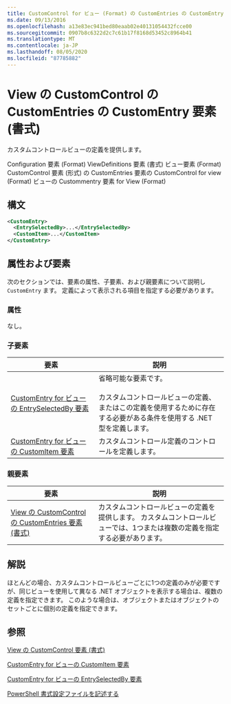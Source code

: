```yaml
---
title: CustomControl for ビュー (Format) の CustomEntries の CustomEntry 要素Microsoft Docs
ms.date: 09/13/2016
ms.openlocfilehash: a13e83ec941bed80eaab02e40131054432fcce00
ms.sourcegitcommit: 0907b8c6322d2c7c61b17f8168d53452c8964b41
ms.translationtype: MT
ms.contentlocale: ja-JP
ms.lasthandoff: 08/05/2020
ms.locfileid: "87785882"
---
```

# <a name="customentry-element-for-customentries-for-customcontrol-for-view-format"></a>View の CustomControl の CustomEntries の CustomEntry 要素 (書式)

カスタムコントロールビューの定義を提供します。

Configuration 要素 (Format) ViewDefinitions 要素 (書式) ビュー要素 (Format) CustomControl 要素 (形式) の CustomEntries 要素の CustomControl for view (Format) ビューの Custommentry 要素 for View (Format)

## <a name="syntax"></a>構文

```xml
<CustomEntry>
  <EntrySelectedBy>...</EntrySelectedBy>
  <CustomItem>...</CustomItem>
</CustomEntry>
```

## <a name="attributes-and-elements"></a>属性および要素

次のセクションでは、要素の属性、子要素、および親要素について説明し `CustomEntry` ます。 定義によって表示される項目を指定する必要があります。

### <a name="attributes"></a>属性

なし。

### <a name="child-elements"></a>子要素

|要素|説明|
|-------------|-----------------|
|[CustomEntry for ビューの EntrySelectedBy 要素](./entryselectedby-element-for-customentry-for-customcontrol-for-view-format.md)|省略可能な要素です。<br /><br /> カスタムコントロールビューの定義、またはこの定義を使用するために存在する必要がある条件を使用する .NET 型を定義します。|
|[CustomEntry for ビューの CustomItem 要素](./customitem-element-for-customentry-for-customcontrol-for-view-format.md)|カスタムコントロール定義のコントロールを定義します。|

### <a name="parent-elements"></a>親要素

|要素|説明|
|-------------|-----------------|
|[View の CustomControl の CustomEntries 要素 (書式)](./customentries-element-for-customcontrol-for-view-format.md)|カスタムコントロールビューの定義を提供します。 カスタムコントロールビューでは、1つまたは複数の定義を指定する必要があります。|

## <a name="remarks"></a>解説

ほとんどの場合、カスタムコントロールビューごとに1つの定義のみが必要ですが、同じビューを使用して異なる .NET オブジェクトを表示する場合は、複数の定義を指定できます。 このような場合は、オブジェクトまたはオブジェクトのセットごとに個別の定義を指定できます。

## <a name="see-also"></a>参照

[View の CustomControl 要素 (書式)](./customcontrol-element-for-view-format.md)

[CustomEntry for ビューの CustomItem 要素](./customitem-element-for-customentry-for-customcontrol-for-view-format.md)

[CustomEntry for ビューの EntrySelectedBy 要素](./entryselectedby-element-for-customentry-for-customcontrol-for-view-format.md)

[PowerShell 書式設定ファイルを記述する](./writing-a-powershell-formatting-file.md)
